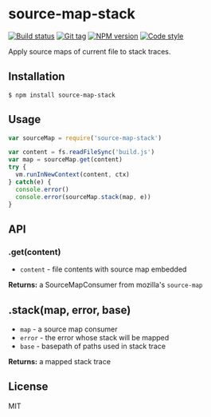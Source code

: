 
# source-map-stack

[![Build status][travis-image]][travis-url]
[![Git tag][git-image]][git-url]
[![NPM version][npm-image]][npm-url]
[![Code style][standard-image]][standard-url]

Apply source maps of current file to stack traces.

## Installation

    $ npm install source-map-stack

## Usage

```js
var sourceMap = require('source-map-stack')

var content = fs.readFileSync('build.js')
var map = sourceMap.get(content)
try {
  vm.runInNewContext(content, ctx)
} catch(e) {
  console.error()
  console.error(sourceMap.stack(map, e))
}

```

## API

### .get(content)

- `content` - file contents with source map embedded

**Returns:** a SourceMapConsumer from mozilla's `source-map`

## .stack(map, error, base)

- `map` - a source map consumer
- `error` - the error whose stack will be mapped
- `base` - basepath of paths used in stack trace

**Returns:** a mapped stack trace

## License

MIT

[travis-image]: https://img.shields.io/travis/joshrtay/source-map-stack.svg?style=flat-square
[travis-url]: https://travis-ci.org/joshrtay/source-map-stack
[git-image]: https://img.shields.io/github/tag/joshrtay/source-map-stack.svg
[git-url]: https://github.com/joshrtay/source-map-stack
[standard-image]: https://img.shields.io/badge/code%20style-standard-brightgreen.svg?style=flat
[standard-url]: https://github.com/feross/standard
[npm-image]: https://img.shields.io/npm/v/source-map-stack.svg?style=flat-square
[npm-url]: https://npmjs.org/package/source-map-stack
